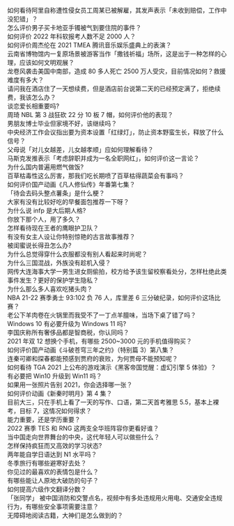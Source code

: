 如何看待阿里自称遭性侵女员工周某已被解雇，其发声表示「未收到赔偿，工作中没犯错」？  
怎么评价男子买卡地亚手镯被气到要住院的事件？  
如何评价 2022 年科软报考人数不足 2000 人？  
如何评价周杰伦在 2021 TMEA 腾讯音乐娱乐盛典上的表演？  
云南省博物馆内一复原场景被游客当作「撒钱祈福」场所，这是出于一种怎样的心理，应该如何文明观展？  
龙卷风袭击美国中南部，造成 80 多人死亡 2500 万人受灾，目前情况如何？救援难度有多大？  
请问我在酒店住了一天想续费，但是酒店前台说第二天的已经预定满了，拒绝续费，我该怎么办？  
谈恋爱长相重要吗?  
周琦 NBL 第 3 战狂砍 22 分 10 板 7 帽，如何评价他的表现？  
男朋友博士毕业但家境不好，该继续吗？  
中央经济工作会议指出要为资本设置「红绿灯」，防止资本野蛮生长，释放了什么信号？  
父母说「对儿女越差，儿女越孝顺」应如何理解看待？  
马斯克发推表示「考虑辞职并成为一名全职网红」，如何评价这一言论？  
为什么国内普遍用燃气做饭?  
百草枯毒性这么厉害，那我们吃长期喷了百草枯得蔬菜会有事吗？  
如何评价国产动画《凡人修仙传》年番第七集？  
「待会去码头整点薯条」是什么梗？  
大家有没有比较好吃的早餐面包推荐一下呀？  
为什么说 infp 是大后期人格?  
你放下那个人，用了多久？  
怎样看待现在王者的鹰眼护卫队？  
有没有女主人设让你特别惊艳的古言故事推荐？  
被闺蜜说长得丑怎么办?  
为什么总觉得穿什么衣服都没有别人看起来时尚呢？  
为什么三国混战，外族没有趁机入侵？  
网传大连海事大学一男生进女厕偷拍，校方给予该生留校察看处分，怎样杜绝此类事件发生？更好的保护学生隐私？  
为什么那么多人喜欢吃猪头肉？  
NBA 21-22 赛季勇士 93:102 负 76 人，库里差 6 三分破纪录，如何评价这场比赛？  
老公下羊肉卷在火锅里而我受不了一丁点羊膻味，当场下桌了错了吗？  
Windows 10 有必要升级为 Windows 11 吗?  
李国庆称所有奢侈品都是智商税，你认同吗？  
2021 年双 12 想换个手机，有哪些 2500~3000 元的手机值得购买？  
如何评价国产动画《斗破苍穹三年之约》（特别篇 3）第八集？  
连秦可卿和探春都能预感到贾府的衰败，为何贾母不能预知呢？  
如何看待 TGA 2021 上公布的游戏演示《黑客帝国觉醒：虚幻引擎 5 体验》？  
有必要把 Win10 升级到 Win11 吗？  
如果用一张照片告别 2021，你会选择哪一张？  
如何评价动画《新秦时明月》第 4 集？  
目前大三，只在手机上看了一天的写作、口语，第二天首考雅思 5.5，基本上裸考，目标 7，这情况如何得求？  
能力重要，还是学历重要？  
2022 赛季 TES 和 RNG 这两支全华班阵容你更看好谁？  
当中国走向世界舞台的中央，这代年轻人可以做些什么？  
怎样保持疯狂而又高效的学习状态?  
两年能自学日语达到 N1 水平吗？  
冬季旅行有哪些避寒好去处？  
你见过的最喜欢的表情包是什么？  
有哪些能让人原地大破防的句子？  
如何提高六级作文翻译分数？  
「张同学」 被中国消防和交警点名，视频中有多处违规用火用电、交通安全违规行为，有哪些安全事项需要注意？  
无障碍地阅读古籍，大神们是怎么做到的？  
